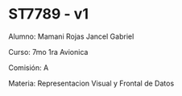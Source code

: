 # ST7789 - v1

Alumno: Mamani Rojas Jancel Gabriel

Curso: 7mo 1ra Avionica

Comisión: A

Materia: Representacion Visual y Frontal de Datos
